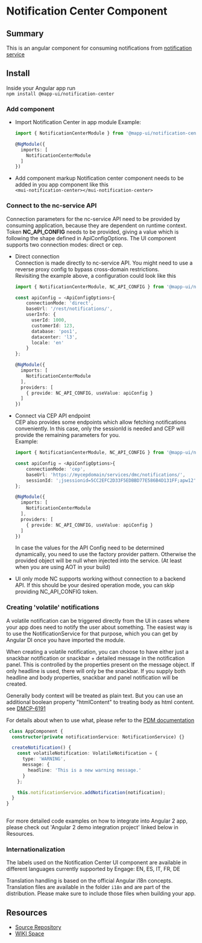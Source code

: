 # Notification Center Component

## Summary

This is an angular component for consuming notifications from [notification service](https://gitlab01.muc.ecircle.de/notification-center/nc-service)

## Install
Inside your Angular app run  
`npm install @mapp-ui/notification-center`

### Add component
* Import Notification Center in app module
    Example:
    ```typescript
    import { NotificationCenterModule } from '@mapp-ui/notification-center';

    @NgModule({
      imports: [
        NotificationCenterModule
      ]
    })
    ```

* Add component markup
    Notification center component needs to be added in you app component like this  
    `<mui-notification-center></mui-notification-center>`

### Connect to the nc-service API
Connection parameters for the nc-service API need to be provided by consuming application, because they are 
dependent on runtime context. Token __NC_API_CONFIG__ needs to be provided, giving a value which is 
following the shape defined in ApiConfigOptions. The UI component supports two connection modes: direct or cep.

* Direct connection  
    Connection is made directly to nc-service API. You might need to use a reverse proxy config to bypass cross-domain
    restrictions.  
    Revisiting the example above, a configuration could look like this
    ```typescript
    import { NotificationCenterModule, NC_API_CONFIG } from '@mapp-ui/notification-center';

    const apiConfig = <ApiConfigOptions>{
        connectionMode: 'direct',
        baseUrl: '/rest/notifications/',
        userInfo: {
          userId: 1000,
          customerId: 123,
          database: 'pos1',
          datacenter: 'l3',
          locale: 'en'
        }
    };

    @NgModule({
      imports: [
        NotificationCenterModule
      ],
      providers: [
        { provide: NC_API_CONFIG, useValue: apiConfig }      
      ]
    })
    
    ```
* Connect via CEP API endpoint  
    CEP also provides some endpoints which allow fetching notifications conveniently. In this case, only the 
    sessionId is needed and CEP will provide the remaining parameters for you.  
    Example:
    ```typescript
    import { NotificationCenterModule, NC_API_CONFIG } from '@mapp-ui/notification-center';

    const apiConfig = <ApiConfigOptions>{
        connectionMode: 'cep',
        baseUrl: 'https://mycepdomain/services/dmc/notifications/',
        sessionId: ';jsessionid=5CC2EFC2D33F5EDBBD77E586B4D131FF;apw12'
    };

    @NgModule({
      imports: [
        NotificationCenterModule
      ],
      providers: [
        { provide: NC_API_CONFIG, useValue: apiConfig }      
      ]
    })

    ```
    In case the values for the API Config need to be determined dynamically, you need to use the factory provider pattern.
    Otherwise the provided object will be null when injected into the service. (At least when you are using AOT in your build)

* UI only mode
    NC supports working without connection to a backend API. If this should be your desired operation mode, you can skip
    providing NC_API_CONFIG token.

### Creating 'volatile' notifications
A volatile notification can be triggered directly from the UI in cases where your app does need to notify the user about
something. The easiest way is to use the NotificationService for that purpose, which you can get by Angular DI once you 
have imported the module.

When creating a volatile notification, you can choose to have either just a snackbar notification or snackbar + 
detailed message in the notification panel. This is controlled by the properties present on the message object. If only
headline is used, there will only be the snackbar. If you supply both headline and body properties, snackbar and panel
notification will be created.

Generally body context will be treated as plain text. But you can use an additional boolean property "htmlContent" 
to treating body as html content. see [DMCP-6191](https://jira.mapp.tools/browse/DMCP-6191)

For details about when to use what, please refer to the [PDM documentation](https://wiki.mapp.tools/x/urH6B)

```typescript
 class AppComponent {
  constructor(private notificationService: NotificationService) {}

  createNotification() {
    const volatileNotification: VolatileNotification = {
      type: 'WARNING',
      message: {
        headline: 'This is a new warning message.'
      }
    };

    this.notificationService.addNotification(notification);
  }   
}
 
```
For more detailed code examples on how to integrate into Angular 2 app, please check out 'Angular 2 demo integration 
project' linked below in Resources.

### Internationalization
The labels used on the Notification Center UI component are available in different languages currently supported by
Engage: EN, ES, IT, FR, DE    

Translation handling is based on the official Angular i18n concepts. Translation files are available in the folder
`i18n` and are part of the distribution. Please make sure to include those files when building your app.


## Resources
* [Source Repository](https://gitlab01.muc.ecircle.de/ui-components/component-library/tree/master/projects/mapp-ui/notification-center)
* [WIKI Space](https://wiki.mapp.tools/x/vALNAw)
